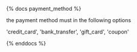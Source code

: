 {% docs payment_method %}

the payment method must in the following options

'credit_card',
'bank_transfer',
'gift_card',
'coupon'

{% enddocs %}